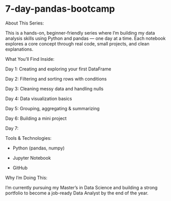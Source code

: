 # 7-day-pandas-bootcamp


About This Series:

This is a hands-on, beginner-friendly series where I’m building my data analysis skills using Python and pandas — one day at a time. Each notebook explores a core concept through real code, small projects, and clean explanations.


What You’ll Find Inside:

 Day 1: Creating and exploring your first DataFrame

 Day 2: Filtering and sorting rows with conditions

 Day 3: Cleaning messy data and handling nulls

 Day 4: Data visualization basics

 Day 5: Grouping, aggregating & summarizing

 Day 6: Building a mini project

 Day 7: 


Tools & Technologies:

- Python (pandas, numpy)

- Jupyter Notebook

- GitHub


Why I’m Doing This:

I’m currently pursuing my Master’s in Data Science and building a strong portfolio to become a job-ready Data Analyst by the end of the year.

